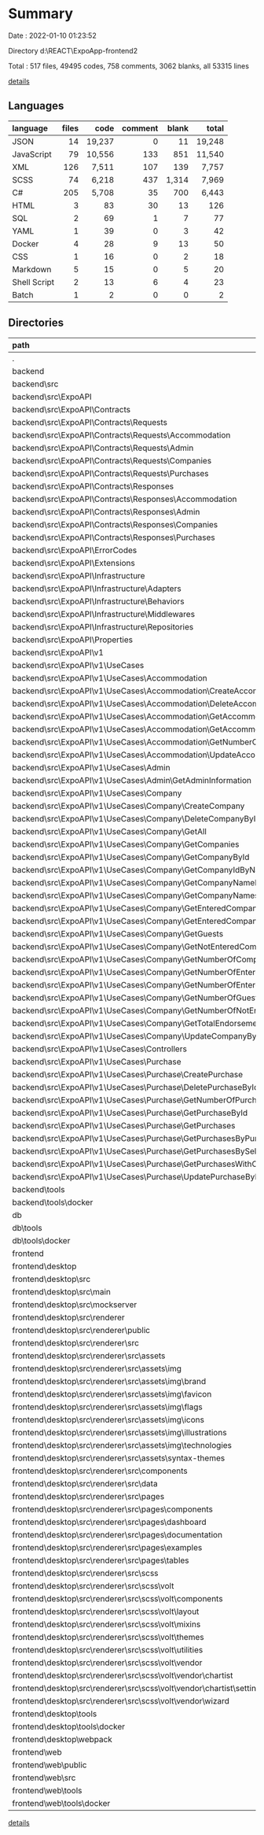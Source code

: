 # Summary

Date : 2022-01-10 01:23:52

Directory d:\REACT\ExpoApp-frontend2

Total : 517 files,  49495 codes, 758 comments, 3062 blanks, all 53315 lines

[details](details.md)

## Languages
| language | files | code | comment | blank | total |
| :--- | ---: | ---: | ---: | ---: | ---: |
| JSON | 14 | 19,237 | 0 | 11 | 19,248 |
| JavaScript | 79 | 10,556 | 133 | 851 | 11,540 |
| XML | 126 | 7,511 | 107 | 139 | 7,757 |
| SCSS | 74 | 6,218 | 437 | 1,314 | 7,969 |
| C# | 205 | 5,708 | 35 | 700 | 6,443 |
| HTML | 3 | 83 | 30 | 13 | 126 |
| SQL | 2 | 69 | 1 | 7 | 77 |
| YAML | 1 | 39 | 0 | 3 | 42 |
| Docker | 4 | 28 | 9 | 13 | 50 |
| CSS | 1 | 16 | 0 | 2 | 18 |
| Markdown | 5 | 15 | 0 | 5 | 20 |
| Shell Script | 2 | 13 | 6 | 4 | 23 |
| Batch | 1 | 2 | 0 | 0 | 2 |

## Directories
| path | files | code | comment | blank | total |
| :--- | ---: | ---: | ---: | ---: | ---: |
| . | 517 | 49,495 | 758 | 3,062 | 53,315 |
| backend | 213 | 5,836 | 39 | 712 | 6,587 |
| backend\src | 212 | 5,824 | 35 | 709 | 6,568 |
| backend\src\ExpoAPI | 210 | 5,817 | 35 | 707 | 6,559 |
| backend\src\ExpoAPI\Contracts | 74 | 630 | 0 | 110 | 740 |
| backend\src\ExpoAPI\Contracts\Requests | 35 | 332 | 0 | 52 | 384 |
| backend\src\ExpoAPI\Contracts\Requests\Accommodation | 6 | 104 | 0 | 12 | 116 |
| backend\src\ExpoAPI\Contracts\Requests\Admin | 1 | 6 | 0 | 1 | 7 |
| backend\src\ExpoAPI\Contracts\Requests\Companies | 19 | 140 | 0 | 23 | 163 |
| backend\src\ExpoAPI\Contracts\Requests\Purchases | 9 | 82 | 0 | 16 | 98 |
| backend\src\ExpoAPI\Contracts\Responses | 36 | 263 | 0 | 55 | 318 |
| backend\src\ExpoAPI\Contracts\Responses\Accommodation | 6 | 39 | 0 | 6 | 45 |
| backend\src\ExpoAPI\Contracts\Responses\Admin | 1 | 7 | 0 | 1 | 8 |
| backend\src\ExpoAPI\Contracts\Responses\Companies | 19 | 136 | 0 | 32 | 168 |
| backend\src\ExpoAPI\Contracts\Responses\Purchases | 9 | 67 | 0 | 13 | 80 |
| backend\src\ExpoAPI\ErrorCodes | 1 | 11 | 0 | 2 | 13 |
| backend\src\ExpoAPI\Extensions | 1 | 11 | 0 | 2 | 13 |
| backend\src\ExpoAPI\Infrastructure | 11 | 969 | 31 | 103 | 1,103 |
| backend\src\ExpoAPI\Infrastructure\Adapters | 2 | 27 | 0 | 3 | 30 |
| backend\src\ExpoAPI\Infrastructure\Behaviors | 1 | 34 | 0 | 6 | 40 |
| backend\src\ExpoAPI\Infrastructure\Middlewares | 1 | 25 | 0 | 4 | 29 |
| backend\src\ExpoAPI\Infrastructure\Repositories | 7 | 883 | 31 | 90 | 1,004 |
| backend\src\ExpoAPI\Properties | 1 | 31 | 0 | 1 | 32 |
| backend\src\ExpoAPI\v1 | 116 | 3,986 | 2 | 476 | 4,464 |
| backend\src\ExpoAPI\v1\UseCases | 116 | 3,986 | 2 | 476 | 4,464 |
| backend\src\ExpoAPI\v1\UseCases\Accommodation | 20 | 580 | 0 | 63 | 643 |
| backend\src\ExpoAPI\v1\UseCases\Accommodation\CreateAccommodation | 3 | 75 | 0 | 9 | 84 |
| backend\src\ExpoAPI\v1\UseCases\Accommodation\DeleteAccommodationById | 3 | 75 | 0 | 9 | 84 |
| backend\src\ExpoAPI\v1\UseCases\Accommodation\GetAccommodationById | 3 | 106 | 0 | 12 | 118 |
| backend\src\ExpoAPI\v1\UseCases\Accommodation\GetAccommodations | 3 | 108 | 0 | 11 | 119 |
| backend\src\ExpoAPI\v1\UseCases\Accommodation\GetNumberOfAccommodations | 3 | 73 | 0 | 9 | 82 |
| backend\src\ExpoAPI\v1\UseCases\Accommodation\UpdateAccommodationById | 3 | 75 | 0 | 9 | 84 |
| backend\src\ExpoAPI\v1\UseCases\Admin | 4 | 104 | 2 | 13 | 119 |
| backend\src\ExpoAPI\v1\UseCases\Admin\GetAdminInformation | 4 | 104 | 2 | 13 | 119 |
| backend\src\ExpoAPI\v1\UseCases\Company | 58 | 1,431 | 0 | 192 | 1,623 |
| backend\src\ExpoAPI\v1\UseCases\Company\CreateCompany | 3 | 75 | 0 | 9 | 84 |
| backend\src\ExpoAPI\v1\UseCases\Company\DeleteCompanyById | 3 | 75 | 0 | 9 | 84 |
| backend\src\ExpoAPI\v1\UseCases\Company\GetAll | 3 | 74 | 0 | 10 | 84 |
| backend\src\ExpoAPI\v1\UseCases\Company\GetCompanies | 3 | 74 | 0 | 10 | 84 |
| backend\src\ExpoAPI\v1\UseCases\Company\GetCompanyById | 3 | 77 | 0 | 10 | 87 |
| backend\src\ExpoAPI\v1\UseCases\Company\GetCompanyIdByName | 3 | 77 | 0 | 10 | 87 |
| backend\src\ExpoAPI\v1\UseCases\Company\GetCompanyNameById | 3 | 77 | 0 | 10 | 87 |
| backend\src\ExpoAPI\v1\UseCases\Company\GetCompanyNames | 3 | 74 | 0 | 10 | 84 |
| backend\src\ExpoAPI\v1\UseCases\Company\GetEnteredCompanies | 3 | 74 | 0 | 10 | 84 |
| backend\src\ExpoAPI\v1\UseCases\Company\GetEnteredCompaniesWithoutPurchase | 3 | 74 | 0 | 10 | 84 |
| backend\src\ExpoAPI\v1\UseCases\Company\GetGuests | 3 | 74 | 0 | 10 | 84 |
| backend\src\ExpoAPI\v1\UseCases\Company\GetNotEnteredCompanies | 3 | 74 | 0 | 10 | 84 |
| backend\src\ExpoAPI\v1\UseCases\Company\GetNumberOfCompanies | 3 | 74 | 0 | 10 | 84 |
| backend\src\ExpoAPI\v1\UseCases\Company\GetNumberOfEnteredCompanies | 3 | 74 | 0 | 10 | 84 |
| backend\src\ExpoAPI\v1\UseCases\Company\GetNumberOfEnteredCompaniesWithoutPurchase | 3 | 74 | 0 | 10 | 84 |
| backend\src\ExpoAPI\v1\UseCases\Company\GetNumberOfGuests | 3 | 74 | 0 | 10 | 84 |
| backend\src\ExpoAPI\v1\UseCases\Company\GetNumberOfNotEnteredCompanies | 3 | 74 | 0 | 10 | 84 |
| backend\src\ExpoAPI\v1\UseCases\Company\GetTotalEndorsement | 3 | 74 | 0 | 10 | 84 |
| backend\src\ExpoAPI\v1\UseCases\Company\UpdateCompanyById | 3 | 75 | 0 | 10 | 85 |
| backend\src\ExpoAPI\v1\UseCases\Controllers | 4 | 988 | 0 | 105 | 1,093 |
| backend\src\ExpoAPI\v1\UseCases\Purchase | 29 | 871 | 0 | 101 | 972 |
| backend\src\ExpoAPI\v1\UseCases\Purchase\CreatePurchase | 3 | 77 | 0 | 9 | 86 |
| backend\src\ExpoAPI\v1\UseCases\Purchase\DeletePurchaseById | 3 | 77 | 0 | 9 | 86 |
| backend\src\ExpoAPI\v1\UseCases\Purchase\GetNumberOfPurchases | 3 | 74 | 0 | 10 | 84 |
| backend\src\ExpoAPI\v1\UseCases\Purchase\GetPurchaseById | 3 | 104 | 0 | 12 | 116 |
| backend\src\ExpoAPI\v1\UseCases\Purchase\GetPurchases | 3 | 106 | 0 | 13 | 119 |
| backend\src\ExpoAPI\v1\UseCases\Purchase\GetPurchasesByPurchaserId | 3 | 111 | 0 | 12 | 123 |
| backend\src\ExpoAPI\v1\UseCases\Purchase\GetPurchasesBySellerId | 3 | 111 | 0 | 12 | 123 |
| backend\src\ExpoAPI\v1\UseCases\Purchase\GetPurchasesWithCompanyName | 3 | 106 | 0 | 13 | 119 |
| backend\src\ExpoAPI\v1\UseCases\Purchase\UpdatePurchaseById | 3 | 77 | 0 | 9 | 86 |
| backend\tools | 1 | 12 | 4 | 3 | 19 |
| backend\tools\docker | 1 | 12 | 4 | 3 | 19 |
| db | 4 | 89 | 7 | 14 | 110 |
| db\tools | 1 | 8 | 0 | 3 | 11 |
| db\tools\docker | 1 | 8 | 0 | 3 | 11 |
| frontend | 295 | 43,524 | 712 | 2,331 | 46,567 |
| frontend\desktop | 283 | 23,472 | 660 | 2,221 | 26,353 |
| frontend\desktop\src | 276 | 23,228 | 660 | 2,213 | 26,101 |
| frontend\desktop\src\main | 1 | 16 | 0 | 4 | 20 |
| frontend\desktop\src\mockserver | 2 | 56 | 0 | 1 | 57 |
| frontend\desktop\src\renderer | 273 | 23,156 | 660 | 2,208 | 26,024 |
| frontend\desktop\src\renderer\public | 5 | 138 | 30 | 13 | 181 |
| frontend\desktop\src\renderer\src | 266 | 22,992 | 627 | 2,190 | 25,809 |
| frontend\desktop\src\renderer\src\assets | 129 | 7,691 | 107 | 138 | 7,936 |
| frontend\desktop\src\renderer\src\assets\img | 125 | 7,451 | 107 | 135 | 7,693 |
| frontend\desktop\src\renderer\src\assets\img\brand | 2 | 13 | 1 | 1 | 15 |
| frontend\desktop\src\renderer\src\assets\img\favicon | 4 | 87 | 0 | 4 | 91 |
| frontend\desktop\src\renderer\src\assets\img\flags | 100 | 4,366 | 100 | 100 | 4,566 |
| frontend\desktop\src\renderer\src\assets\img\icons | 3 | 19 | 1 | 1 | 21 |
| frontend\desktop\src\renderer\src\assets\img\illustrations | 4 | 2,807 | 3 | 23 | 2,833 |
| frontend\desktop\src\renderer\src\assets\img\technologies | 8 | 87 | 1 | 5 | 93 |
| frontend\desktop\src\renderer\src\assets\syntax-themes | 2 | 225 | 0 | 0 | 225 |
| frontend\desktop\src\renderer\src\components | 18 | 5,080 | 41 | 346 | 5,467 |
| frontend\desktop\src\renderer\src\data | 8 | 416 | 0 | 26 | 442 |
| frontend\desktop\src\renderer\src\pages | 35 | 3,530 | 28 | 354 | 3,912 |
| frontend\desktop\src\renderer\src\pages\components | 16 | 2,010 | 0 | 221 | 2,231 |
| frontend\desktop\src\renderer\src\pages\dashboard | 1 | 186 | 22 | 14 | 222 |
| frontend\desktop\src\renderer\src\pages\documentation | 7 | 224 | 0 | 42 | 266 |
| frontend\desktop\src\renderer\src\pages\examples | 6 | 343 | 3 | 32 | 378 |
| frontend\desktop\src\renderer\src\pages\tables | 1 | 26 | 0 | 6 | 32 |
| frontend\desktop\src\renderer\src\scss | 74 | 6,218 | 437 | 1,314 | 7,969 |
| frontend\desktop\src\renderer\src\scss\volt | 73 | 6,206 | 418 | 1,300 | 7,924 |
| frontend\desktop\src\renderer\src\scss\volt\components | 34 | 2,402 | 156 | 503 | 3,061 |
| frontend\desktop\src\renderer\src\scss\volt\layout | 5 | 1,139 | 29 | 193 | 1,361 |
| frontend\desktop\src\renderer\src\scss\volt\mixins | 7 | 252 | 3 | 35 | 290 |
| frontend\desktop\src\renderer\src\scss\volt\themes | 3 | 0 | 0 | 3 | 3 |
| frontend\desktop\src\renderer\src\scss\volt\utilities | 8 | 391 | 39 | 81 | 511 |
| frontend\desktop\src\renderer\src\scss\volt\vendor | 8 | 717 | 47 | 133 | 897 |
| frontend\desktop\src\renderer\src\scss\volt\vendor\chartist | 2 | 255 | 30 | 57 | 342 |
| frontend\desktop\src\renderer\src\scss\volt\vendor\chartist\settings | 1 | 62 | 16 | 12 | 90 |
| frontend\desktop\src\renderer\src\scss\volt\vendor\wizard | 3 | 269 | 10 | 45 | 324 |
| frontend\desktop\tools | 1 | 0 | 0 | 1 | 1 |
| frontend\desktop\tools\docker | 1 | 0 | 0 | 1 | 1 |
| frontend\desktop\webpack | 4 | 110 | 0 | 5 | 115 |
| frontend\web | 12 | 20,052 | 52 | 110 | 20,214 |
| frontend\web\public | 1 | 20 | 0 | 4 | 24 |
| frontend\web\src | 8 | 1,329 | 47 | 98 | 1,474 |
| frontend\web\tools | 1 | 8 | 5 | 6 | 19 |
| frontend\web\tools\docker | 1 | 8 | 5 | 6 | 19 |

[details](details.md)